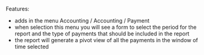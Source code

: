 Features:

- adds in the menu Accounting / Accounting / Payment
- when selection this menu you will see a form to select the period for the report and the type of payments that should
  be included in the report
- the report will generate a pivot view of all the payments in the window of time selected
